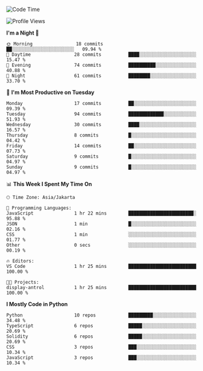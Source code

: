 <!--START_SECTION:waka-->
![Code Time](http://img.shields.io/badge/Code%20Time-1%2C592%20hrs%2045%20mins-blue)

![Profile Views](http://img.shields.io/badge/Profile%20Views-5-blue)

**I'm a Night 🦉** 

```text
🌞 Morning                18 commits          ██░░░░░░░░░░░░░░░░░░░░░░░   09.94 % 
🌆 Daytime                28 commits          ████░░░░░░░░░░░░░░░░░░░░░   15.47 % 
🌃 Evening                74 commits          ██████████░░░░░░░░░░░░░░░   40.88 % 
🌙 Night                  61 commits          ████████░░░░░░░░░░░░░░░░░   33.70 % 
```
📅 **I'm Most Productive on Tuesday** 

```text
Monday                   17 commits          ██░░░░░░░░░░░░░░░░░░░░░░░   09.39 % 
Tuesday                  94 commits          █████████████░░░░░░░░░░░░   51.93 % 
Wednesday                30 commits          ████░░░░░░░░░░░░░░░░░░░░░   16.57 % 
Thursday                 8 commits           █░░░░░░░░░░░░░░░░░░░░░░░░   04.42 % 
Friday                   14 commits          ██░░░░░░░░░░░░░░░░░░░░░░░   07.73 % 
Saturday                 9 commits           █░░░░░░░░░░░░░░░░░░░░░░░░   04.97 % 
Sunday                   9 commits           █░░░░░░░░░░░░░░░░░░░░░░░░   04.97 % 
```


📊 **This Week I Spent My Time On** 

```text
🕑︎ Time Zone: Asia/Jakarta

💬 Programming Languages: 
JavaScript               1 hr 22 mins        ████████████████████████░   95.88 % 
JSON                     1 min               █░░░░░░░░░░░░░░░░░░░░░░░░   02.16 % 
CSS                      1 min               ░░░░░░░░░░░░░░░░░░░░░░░░░   01.77 % 
Other                    0 secs              ░░░░░░░░░░░░░░░░░░░░░░░░░   00.19 % 

🔥 Editors: 
VS Code                  1 hr 25 mins        █████████████████████████   100.00 % 

🐱‍💻 Projects: 
display-antrol           1 hr 25 mins        █████████████████████████   100.00 % 
```

**I Mostly Code in Python** 

```text
Python                   10 repos            █████████░░░░░░░░░░░░░░░░   34.48 % 
TypeScript               6 repos             █████░░░░░░░░░░░░░░░░░░░░   20.69 % 
Solidity                 6 repos             █████░░░░░░░░░░░░░░░░░░░░   20.69 % 
CSS                      3 repos             ███░░░░░░░░░░░░░░░░░░░░░░   10.34 % 
JavaScript               3 repos             ███░░░░░░░░░░░░░░░░░░░░░░   10.34 % 
```




<!--END_SECTION:waka-->
